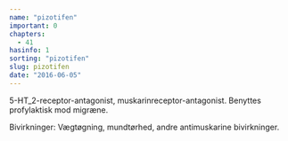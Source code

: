 ```yaml
---
name: "pizotifen"
important: 0
chapters:
  - 41
hasinfo: 1
sorting: "pizotifen"
slug: pizotifen
date: "2016-06-05"
---
```


5-HT_2-receptor-antagonist, muskarinreceptor-antagonist. Benyttes profylaktisk
mod migræne.

Bivirkninger: Vægtøgning, mundtørhed, andre antimuskarine bivirkninger.
